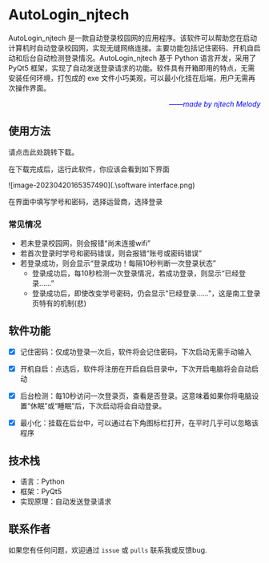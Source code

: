 # AutoLogin_njtech

AutoLogin_njtech 是一款自动登录校园网的应用程序。该软件可以帮助您在启动计算机时自动登录校园网，实现无缝网络连接。主要功能包括记住密码、开机自启动和后台自动检测登录情况。AutoLogin_njtech 基于 Python 语言开发，采用了 PyQt5 框架，实现了自动发送登录请求的功能。软件具有开箱即用的特点，无需安装任何环境，打包成的 exe 文件小巧美观，可以最小化挂在后端，用户无需再次操作界面。

<p align="right"><i><font color=#0000FF> ——made by njtech Melody</font></i></p>

## 使用方法

请点击此处跳转下载。

在下载完成后，运行此软件，你应该会看到如下界面

![image-20230420165357490](.\software interface.png)

在界面中填写学号和密码，选择运营商，选择登录 

### 常见情况

- 若未登录校园网，则会报错“尚未连接wifi”
- 若首次登录时学号和密码错误，则会报错“账号或密码错误”
- 若登录成功，则会显示“登录成功！每隔10秒判断一次登录状态”
  - 登录成功后，每10秒检测一次登录情况，若成功登录，则显示“已经登录......”
  - 登录成功后，即使改变学号密码，仍会显示"已经登录......"，这是南工登录页特有的机制(悲)



## 软件功能

- [x] 记住密码：仅成功登录一次后，软件将会记住密码，下次启动无需手动输入
- [x] 开机自启：点选后，软件将注册在开启自启目录中，下次开启电脑将会自动启动
- [x] 后台检测：每10秒访问一次登录页，查看是否登录。这意味着如果你将电脑设置“休眠”或“睡眠”后，下次启动将会自动登录。
- [x] 最小化：挂载在后台中，可以通过右下角图标栏打开，在平时几乎可以忽略该程序



## 技术栈

- 语言：Python
- 框架：PyQt5
- 实现原理：自动发送登录请求



## 联系作者

如果您有任何问题，欢迎通过 `issue` 或 `pulls` 联系我或反馈bug.



